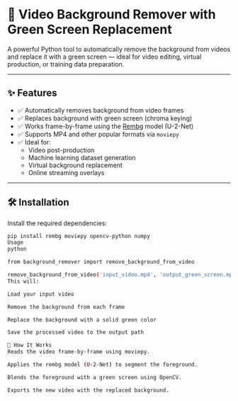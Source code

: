 # 🎥 Video Background Remover with Green Screen Replacement

A powerful Python tool to automatically remove the background from videos and replace it with a green screen — ideal for video editing, virtual production, or training data preparation.

---

## ✨ Features

- ✅ Automatically removes background from video frames  
- ✅ Replaces background with green screen (chroma keying)  
- ✅ Works frame-by-frame using the [Rembg](https://github.com/danielgatis/rembg) model (U-2-Net)  
- ✅ Supports MP4 and other popular formats via `moviepy`  
- ✅ Ideal for:  
  - Video post-production  
  - Machine learning dataset generation  
  - Virtual background replacement  
  - Online streaming overlays  

---

## 🛠️ Installation

Install the required dependencies:

```bash
pip install rembg moviepy opencv-python numpy
Usage
python

from background_remover import remove_background_from_video

remove_background_from_video('input_video.mp4', 'output_green_screen.mp4')
This will:

Load your input video

Remove the background from each frame

Replace the background with a solid green color

Save the processed video to the output path

🧠 How It Works
Reads the video frame-by-frame using moviepy.

Applies the rembg model (U-2-Net) to segment the foreground.

Blends the foreground with a green screen using OpenCV.

Exports the new video with the replaced background.
